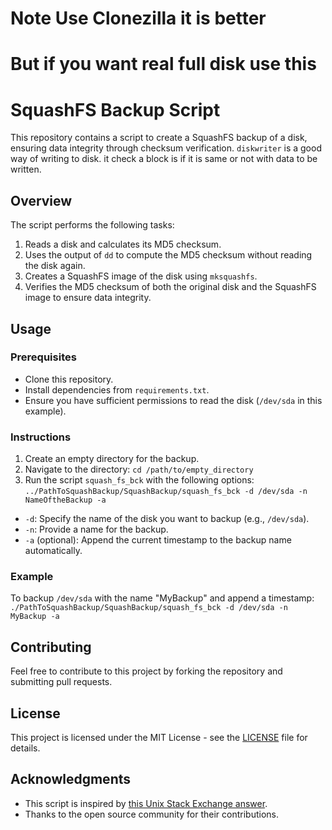 # Note Use Clonezilla it is better
# But if you want real full disk use this
# SquashFS Backup Script

This repository contains a script to create a SquashFS backup of a disk, ensuring data integrity through checksum verification.
```diskwriter``` is a good way of writing to disk. it check a block is if it is same or not with data to be written.

## Overview

The script performs the following tasks:

1. Reads a disk and calculates its MD5 checksum.
2. Uses the output of `dd` to compute the MD5 checksum without reading the disk again.
3. Creates a SquashFS image of the disk using `mksquashfs`.
4. Verifies the MD5 checksum of both the original disk and the SquashFS image to ensure data integrity.

## Usage

### Prerequisites

- Clone this repository.
- Install dependencies from `requirements.txt`.
- Ensure you have sufficient permissions to read the disk (`/dev/sda` in this example).

### Instructions

1. Create an empty directory for the backup.
2. Navigate to the directory:
   `cd /path/to/empty_directory`
3. Run the script `squash_fs_bck` with the following options:<br>
   `../PathToSquashBackup/SquashBackup/squash_fs_bck -d /dev/sda -n NameOftheBackup -a`

- `-d`: Specify the name of the disk you want to backup (e.g., `/dev/sda`).
- `-n`: Provide a name for the backup.
- `-a` (optional): Append the current timestamp to the backup name automatically.

### Example

To backup `/dev/sda` with the name "MyBackup" and append a timestamp:
`./PathToSquashBackup/SquashBackup/squash_fs_bck -d /dev/sda -n MyBackup -a`


## Contributing

Feel free to contribute to this project by forking the repository and submitting pull requests.

## License

This project is licensed under the MIT License - see the [LICENSE](LICENSE) file for details.

## Acknowledgments

- This script is inspired by [this Unix Stack Exchange answer](https://unix.stackexchange.com/a/75590).
- Thanks to the open source community for their contributions.


